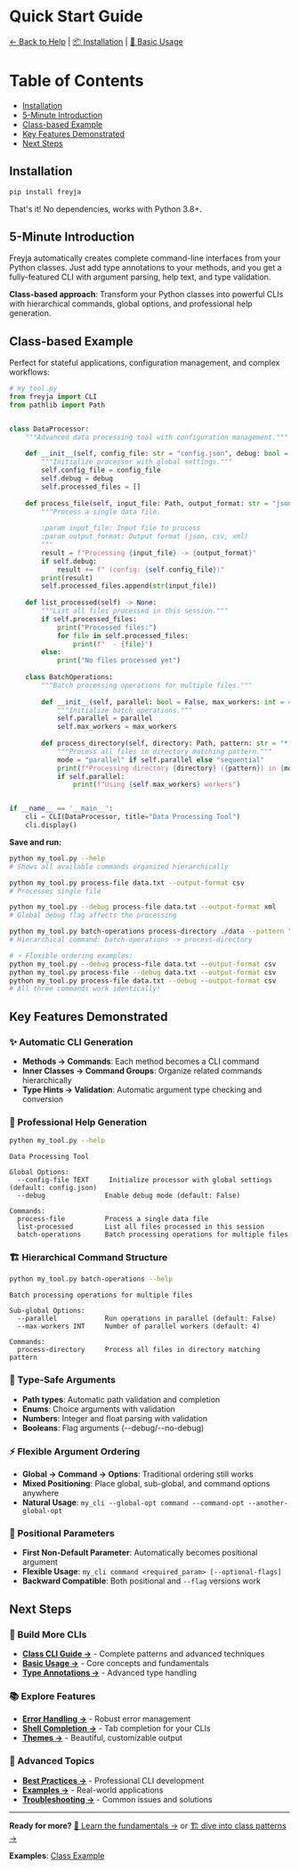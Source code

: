# Quick Start Guide

[← Back to Help](../README.md) | [📦 Installation](installation.md) | [📖 Basic Usage](basic-usage.md)

# Table of Contents
- [Installation](#installation)
- [5-Minute Introduction](#5-minute-introduction)
- [Class-based Example](#class-based-example)
- [Key Features Demonstrated](#key-features-demonstrated)
- [Next Steps](#next-steps)

## Installation

```bash
pip install freyja
```

That's it! No dependencies, works with Python 3.8+.

## 5-Minute Introduction

Freyja automatically creates complete command-line interfaces from your Python classes. Just add type annotations to your methods, and you get a fully-featured CLI with argument parsing, help text, and type validation.

**Class-based approach**: Transform your Python classes into powerful CLIs with hierarchical commands, global options, and professional help generation.

## Class-based Example

Perfect for stateful applications, configuration management, and complex workflows:

```python
# my_tool.py
from freyja import CLI
from pathlib import Path


class DataProcessor:
    """Advanced data processing tool with configuration management."""
    
    def __init__(self, config_file: str = "config.json", debug: bool = False):
        """Initialize processor with global settings."""
        self.config_file = config_file
        self.debug = debug
        self.processed_files = []
    
    def process_file(self, input_file: Path, output_format: str = "json") -> None:
        """Process a single data file.
        
        :param input_file: Input file to process
        :param output_format: Output format (json, csv, xml)
        """
        result = f"Processing {input_file} -> {output_format}"
        if self.debug:
            result += f" (config: {self.config_file})"
        print(result)
        self.processed_files.append(str(input_file))
    
    def list_processed(self) -> None:
        """List all files processed in this session."""
        if self.processed_files:
            print("Processed files:")
            for file in self.processed_files:
                print(f"  - {file}")
        else:
            print("No files processed yet")
    
    class BatchOperations:
        """Batch processing operations for multiple files."""
        
        def __init__(self, parallel: bool = False, max_workers: int = 4):
            """Initialize batch operations."""
            self.parallel = parallel
            self.max_workers = max_workers
        
        def process_directory(self, directory: Path, pattern: str = "*.txt") -> None:
            """Process all files in directory matching pattern."""
            mode = "parallel" if self.parallel else "sequential"
            print(f"Processing directory {directory} ({pattern}) in {mode} mode")
            if self.parallel:
                print(f"Using {self.max_workers} workers")


if __name__ == '__main__':
    cli = CLI(DataProcessor, title="Data Processing Tool")
    cli.display()
```

**Save and run:**
```bash
python my_tool.py --help
# Shows all available commands organized hierarchically

python my_tool.py process-file data.txt --output-format csv
# Processes single file

python my_tool.py --debug process-file data.txt --output-format xml
# Global debug flag affects the processing

python my_tool.py batch-operations process-directory ./data --pattern "*.json" --parallel
# Hierarchical command: batch-operations -> process-directory

# ⚡ Flexible ordering examples:
python my_tool.py --debug process-file data.txt --output-format csv
python my_tool.py process-file --debug data.txt --output-format csv  
python my_tool.py process-file data.txt --debug --output-format csv
# All three commands work identically!
```

## Key Features Demonstrated

### ✨ Automatic CLI Generation
- **Methods → Commands**: Each method becomes a CLI command
- **Inner Classes → Command Groups**: Organize related commands hierarchically
- **Type Hints → Validation**: Automatic argument type checking and conversion

### 🎯 Professional Help Generation
```bash
python my_tool.py --help
```
```
Data Processing Tool

Global Options:
  --config-file TEXT     Initialize processor with global settings (default: config.json)
  --debug               Enable debug mode (default: False)

Commands:
  process-file          Process a single data file
  list-processed        List all files processed in this session
  batch-operations      Batch processing operations for multiple files
```

### 🏗️ Hierarchical Command Structure
```bash
python my_tool.py batch-operations --help
```
```
Batch processing operations for multiple files

Sub-global Options:
  --parallel            Run operations in parallel (default: False)
  --max-workers INT     Number of parallel workers (default: 4)

Commands:
  process-directory     Process all files in directory matching pattern
```

### 🎨 Type-Safe Arguments
- **Path types**: Automatic path validation and completion
- **Enums**: Choice arguments with validation
- **Numbers**: Integer and float parsing with validation
- **Booleans**: Flag arguments (--debug/--no-debug)

### ⚡ Flexible Argument Ordering
- **Global → Command → Options**: Traditional ordering still works
- **Mixed Positioning**: Place global, sub-global, and command options anywhere
- **Natural Usage**: `my_cli --global-opt command --command-opt --another-global-opt`

### 📍 Positional Parameters
- **First Non-Default Parameter**: Automatically becomes positional argument
- **Flexible Usage**: `my_cli command <required_param> [--optional-flags]`
- **Backward Compatible**: Both positional and `--flag` versions work

## Next Steps

### 🚀 Build More CLIs
- **[Class CLI Guide →](../user-guide/class-cli.md)** - Complete patterns and advanced techniques
- **[Basic Usage →](basic-usage.md)** - Core concepts and fundamentals
- **[Type Annotations →](../features/type-annotations.md)** - Advanced type handling

### 📚 Explore Features
- **[Error Handling →](../features/error-handling.md)** - Robust error management
- **[Shell Completion →](../features/shell-completion.md)** - Tab completion for your CLIs
- **[Themes →](../features/themes.md)** - Beautiful, customizable output

### 🔧 Advanced Topics
- **[Best Practices →](../guides/best-practices.md)** - Professional CLI development
- **[Examples →](../guides/examples.md)** - Real-world applications
- **[Troubleshooting →](../guides/troubleshooting.md)** - Common issues and solutions

---

**Ready for more?** [📖 Learn the fundamentals →](basic-usage.md) or [🏗️ dive into class patterns →](../user-guide/class-cli.md)

**Examples**: [Class Example](../../examples/cls_example.py)